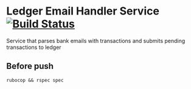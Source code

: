 # Ledger Email Handler Service  [<img src="https://travis-ci.org/evgeny-myasishchev/ledger.email-handler.svg?branch=master" alt="Build Status" />](https://travis-ci.org/evgeny-myasishchev/ledger.email-handler)

Service that parses bank emails with transactions and submits pending transactions to ledger

## Before push

```rubocop && rspec spec```
